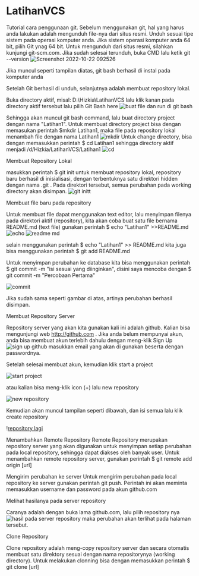 # LatihanVCS
Tutorial cara penggunaan git.
Sebelum menggunakan git, hal yang harus anda lakukan adalah mengunduh file-nya dari situs resmi. Unduh sesuai tipe sistem pada operasi komputer anda. Jika sistem operasi komputer anda 64 bit, pilih Git ynag 64 bit. Untuk mengunduh dari situs resmi, silahkan kunjungi git-scm.com.
Jika sudah selesai terunduh, buka CMD lalu ketik git --version
![Screenshot 2022-10-22 092526](https://user-images.githubusercontent.com/116176746/197316569-6daba721-4468-4bf2-83c0-57c6dee76d3d.png) 

Jika muncul seperti tampilan diatas, git bash berhasil di instal pada komputer anda

Setelah Git berhasil di unduh, selanjutnya adalah membuat repository lokal.

Buka directory aktif, misal: D:\Hizkia\LatihanVCS lalu klik kanan pada directory aktif tersebut lalu pilih Git Bash here
![buat file dan run di git bash](https://user-images.githubusercontent.com/116176746/197316887-9bcdd2e4-3fa8-4ce1-9e87-d56787fa5d1e.png)

Sehingga akan muncul git bash command, lalu buat directory project dengan nama "Latihan1". Untuk membuat directory project bisa dengan memasukan perintah $mkdir Latihan1, maka file pada repository lokal menambah file dengan nama Latihan1 ![mkdir](https://user-images.githubusercontent.com/116176746/197317223-ae5ae8cd-5ca4-4c64-936e-1a1d8d23810c.png)
Untuk change directory, bisa dengan memasukkan perintah $ cd Latihan1 sehingga directory aktif menjadi /d/Hizkia/LatihanVCS/Latihan1 ![cd](https://user-images.githubusercontent.com/116176746/197317330-c6708851-b9f5-457f-8dc8-dc984bbec870.png)

Membuat Repository Lokal

masukkan perintah $ git init untuk membuat repository lokal, repository baru berhasil di inisialisasi, dengan terbentuknya satu
direktori hidden dengan nama .git . Pada direktori tersebut, semua perubahan pada working directory akan disimpan. 
![git initt](https://user-images.githubusercontent.com/116176746/197317631-68bf2fe8-abac-4ee1-9026-1b84508951de.png)

Membuat file baru pada repository 

Untuk membuat file dapat menggunakan text editor, lalu menyimpan filenya pada direktori aktif (repository), kita akan coba buat satu file bernama README.md (text file)
gunakan perintah $ echo "Latihan1" >>README.md
![echo](https://user-images.githubusercontent.com/116176746/197317858-65c8990c-4cc2-45ac-9df6-f6bc30767c1d.png)
![readme md](https://user-images.githubusercontent.com/116176746/197317854-0bf126d5-c44e-4e9d-8a90-954e2861e255.png)

selain menggunakan perintah $ echo "Latihan1" >> README.md kita juga bisa menggunakan perintah $ git add README.md

Untuk menyimpan perubahan ke database kita bisa menggunakan perintah $ git commit -m "isi sesuai yang diinginkan", disini saya mencoba dengan $ git commit -m "Percobaan Pertama" 

![commit](https://user-images.githubusercontent.com/116176746/197318245-69e20398-c7c7-40b4-9e76-f5d895cef7f3.png)

Jika sudah sama seperti gambar di atas, artinya perubahan berhasil disimpan.

Membuat Repository Server

Repository server yang akan kita gunakan kali ini adalah github. Kalian bisa mengunjungi web http://github.com . Jika anda belum mempunyai akun, anda bisa membuat akun terlebih dahulu dengan meng-klik Sign Up 
![sign up github](https://user-images.githubusercontent.com/116176746/197318410-b03ee19a-5de8-41aa-a084-fec2847e937e.png)
masukkan email yang akan di gunakan beserta dengan passwordnya.

Setelah selesai membuat akun, kemudian klik start a project

![start project](https://user-images.githubusercontent.com/116176746/197318486-02aefa30-6618-4c0f-b98c-4f015c8b153a.png)

atau kalian bisa meng-klik icon (+) lalu new repository

![new repository](https://user-images.githubusercontent.com/116176746/197318579-a50b5a48-5711-485c-9dd0-8b98cf9bb9ec.png)

Kemudian akan muncul tampilan seperti dibawah, dan isi semua lalu klik create repository

\![repository lagi](https://user-images.githubusercontent.com/116176746/197318621-5e535615-52a2-46e9-9be7-995919fb8a3f.png)


Menambahkan Remote Repository
Remote Repository merupakan repository server yang akan digunakan untuk menyimpan setiap perubahan pada local repository, sehingga dapat diakses oleh banyak user.
Untuk menambahkan remote repository server, gunakan perintah $ git remote add origin [url]

Mengirim perubahan ke server
Untuk mengirim perubahan pada local repository ke server gunakan perintah git push.
Perintah ini akan meminta memasukkan username dan password pada akun github.com


Melihat hasilanya pada server repository

Caranya adalah dengan buka lama github.com, lalu pilih repository nya
![hasil pada server repository](https://user-images.githubusercontent.com/116176746/197319289-2717e6a3-30d3-4f3a-a900-68446df052f5.png)
maka perubahan akan terlihat pada halaman tersebut.

Clone Repository

Clone repository adalah meng-copy repository server dan secara otomatis membuat satu direktory sesuai dengan nama repositorynya (working directory). Untuk melakukan clonning bisa dengan memasukkan perintah $ git clone [url]


